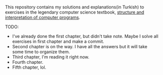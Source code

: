 This repository contains my solutions and explanations(in Turkish) to exercises in the legendary computer science textbook, [structure and interpretation of computer programs](http://mitpress.mit.edu/sicp/).


TODO:

- I've already done the first chapter, but didn't take note. Maybe I solve all exercises in first chapter and make a commit.
- Second chapter is on the way. I have all the answers but it will take some time to organize them.
- Third chapter, I'm reading it right now.
- Fourth chapter.
- Fifth chapter, lol.
